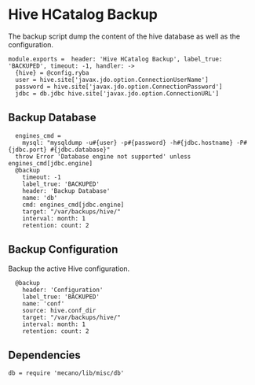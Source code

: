 
# Hive HCatalog Backup

The backup script dump the content of the hive database as well as the
configuration.

    module.exports =  header: 'Hive HCatalog Backup', label_true: 'BACKUPED', timeout: -1, handler: ->
      {hive} = @config.ryba
      user = hive.site['javax.jdo.option.ConnectionUserName']
      password = hive.site['javax.jdo.option.ConnectionPassword']
      jdbc = db.jdbc hive.site['javax.jdo.option.ConnectionURL']

## Backup Database

      engines_cmd =
        mysql: "mysqldump -u#{user} -p#{password} -h#{jdbc.hostname} -P#{jdbc.port} #{jdbc.database}"
      throw Error 'Database engine not supported' unless engines_cmd[jdbc.engine]
      @backup
        timeout: -1
        label_true: 'BACKUPED'
        header: 'Backup Database'
        name: 'db'
        cmd: engines_cmd[jdbc.engine]
        target: "/var/backups/hive/"
        interval: month: 1
        retention: count: 2

## Backup Configuration

Backup the active Hive configuration.

      @backup
        header: 'Configuration'
        label_true: 'BACKUPED'
        name: 'conf'
        source: hive.conf_dir
        target: "/var/backups/hive/"
        interval: month: 1
        retention: count: 2

## Dependencies

    db = require 'mecano/lib/misc/db'
